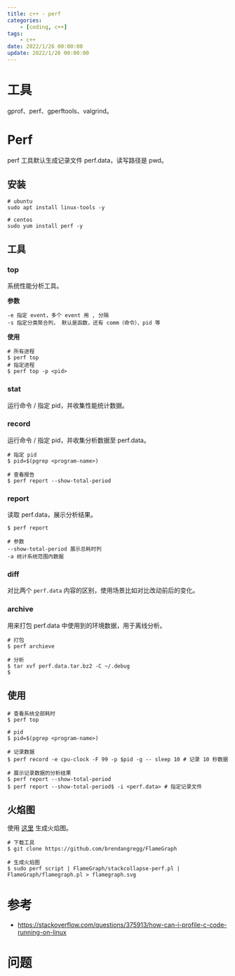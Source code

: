 ```yaml
---
title: c++ - perf
categories: 
	- [coding, c++]
tags:
	- c++
date: 2022/1/26 00:00:00
update: 2022/1/26 00:00:00
---
```


# 工具

gprof、perf、gperftools、valgrind。

# Perf

perf 工具默认生成记录文件 perf.data，读写路径是 pwd。

## 安装

```shell
# ubuntu
sudo apt install linux-tools -y

# centos
sudo yum install perf -y
```

## 工具

### top

系统性能分析工具。

**参数**

```shell
-e 指定 event，多个 event 用 , 分隔
-s 指定分类聚合列， 默认是函数，还有 comm（命令）、pid 等
```

**使用**

```shell
# 所有进程
$ perf top 
# 指定进程
$ perf top -p <pid> 
```

### stat

运行命令 / 指定 pid，并收集性能统计数据。

### record

运行命令 / 指定 pid，并收集分析数据至 perf.data。

```shell
# 指定 pid
$ pid=$(pgrep <program-name>)

# 查看报告
$ perf report --show-total-period
```

### report

读取 perf.data，展示分析结果。

```shell
$ perf report 

# 参数
--show-total-period 展示总耗时列
-a 统计系统范围内数据
```

### diff

对比两个 `perf.data` 内容的区别，使用场景比如对比改动前后的变化。

### archive

用来打包 perf.data 中使用到的环境数据，用于离线分析。

```shell
# 打包
$ perf archieve

# 分析
$ tar xvf perf.data.tar.bz2 -C ~/.debug
$ 
```



## 使用

```shell
# 查看系统全部耗时
$ perf top

# pid
$ pid=$(pgrep <program-name>)

# 记录数据
$ perf record -e cpu-clock -F 99 -p $pid -g -- sleep 10 # 记录 10 秒数据

# 展示记录数据的分析结果
$ perf report --show-total-period
$ perf report --show-total-period$ -i <perf.data> # 指定记录文件
```

## 火焰图

使用 [这里](https://github.com/brendangregg/FlameGraph) 生成火焰图。

```shell
# 下载工具
$ git clone https://github.com/brendangregg/FlameGraph

# 生成火焰图
$ sudo perf script | FlameGraph/stackcollapse-perf.pl | FlameGraph/flamegraph.pl > flamegraph.svg
```

# 参考

- https://stackoverflow.com/questions/375913/how-can-i-profile-c-code-running-on-linux

# 问题

```shell
```

